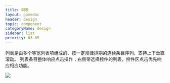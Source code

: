 ```yaml
---
title: 列表
layout: gamedoc
header: design
topic: component
categoryName: design
sidebar: list
priority: 03-05
---
```


列表是由多个等宽列表项组成的、按一定规律排期的连续条目序列，支持上下垂直滚动。
列表条目整体响应点击操作；右侧带选择控件的列表，控件区点击优先响应相应功能。

<div class="m-doc-custom-examples">
	<div class="m-doc-custom-examples-correct ">
		<img src="/img/game/design/component/list/1.png">
	</div>
</div>